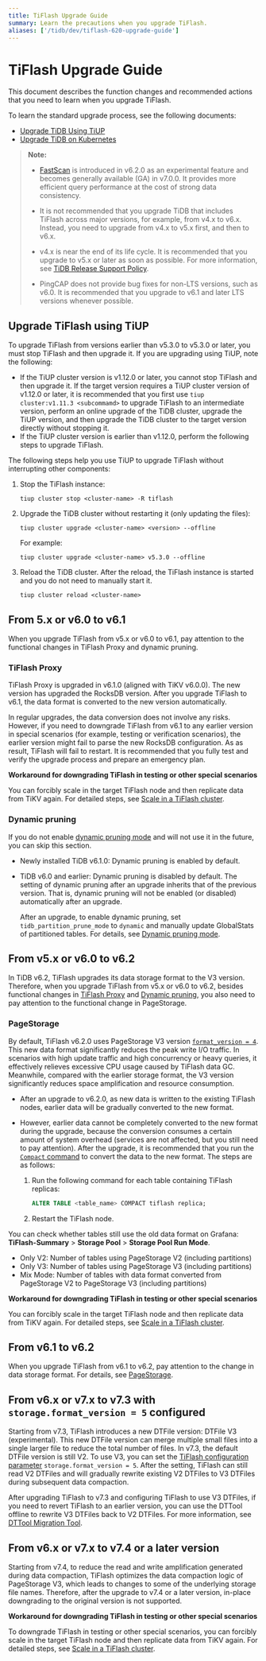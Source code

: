 ```yaml
---
title: TiFlash Upgrade Guide
summary: Learn the precautions when you upgrade TiFlash.
aliases: ['/tidb/dev/tiflash-620-upgrade-guide']
---
```


# TiFlash Upgrade Guide

This document describes the function changes and recommended actions that you need to learn when you upgrade TiFlash.

To learn the standard upgrade process, see the following documents:

- [Upgrade TiDB Using TiUP](/upgrade-tidb-using-tiup.md)
- [Upgrade TiDB on Kubernetes](https://docs.pingcap.com/tidb-in-kubernetes/stable/upgrade-a-tidb-cluster)

> **Note:**
>
> - [FastScan](/tiflash/use-fastscan.md) is introduced in v6.2.0 as an experimental feature and becomes generally available (GA) in v7.0.0. It provides more efficient query performance at the cost of strong data consistency.
>
> - It is not recommended that you upgrade TiDB that includes TiFlash across major versions, for example, from v4.x to v6.x. Instead, you need to upgrade from v4.x to v5.x first, and then to v6.x.
>
> - v4.x is near the end of its life cycle. It is recommended that you upgrade to v5.x or later as soon as possible. For more information, see [TiDB Release Support Policy](https://en.pingcap.com/tidb-release-support-policy/).
>
> - PingCAP does not provide bug fixes for non-LTS versions, such as v6.0. It is recommended that you upgrade to v6.1 and later LTS versions whenever possible.
>

## Upgrade TiFlash using TiUP

To upgrade TiFlash from versions earlier than v5.3.0 to v5.3.0 or later, you must stop TiFlash and then upgrade it. If you are upgrading using TiUP, note the following:

- If the TiUP cluster version is v1.12.0 or later, you cannot stop TiFlash and then upgrade it. If the target version requires a TiUP cluster version of v1.12.0 or later, it is recommended that you first use `tiup cluster:v1.11.3 <subcommamd>` to upgrade TiFlash to an intermediate version, perform an online upgrade of the TiDB cluster, upgrade the TiUP version, and then upgrade the TiDB cluster to the target version directly without stopping it.
- If the TiUP cluster version is earlier than v1.12.0, perform the following steps to upgrade TiFlash.

The following steps help you use TiUP to upgrade TiFlash without interrupting other components:

1. Stop the TiFlash instance:

    ```shell
    tiup cluster stop <cluster-name> -R tiflash
    ```

2. Upgrade the TiDB cluster without restarting it (only updating the files):

    ```shell
    tiup cluster upgrade <cluster-name> <version> --offline 
    ```

    For example:

    ```shell
    tiup cluster upgrade <cluster-name> v5.3.0 --offline
    ```

3. Reload the TiDB cluster. After the reload, the TiFlash instance is started and you do not need to manually start it.

    ```shell
    tiup cluster reload <cluster-name>
    ```

## From 5.x or v6.0 to v6.1

When you upgrade TiFlash from v5.x or v6.0 to v6.1, pay attention to the functional changes in TiFlash Proxy and dynamic pruning.

### TiFlash Proxy

TiFlash Proxy is upgraded in v6.1.0 (aligned with TiKV v6.0.0). The new version has upgraded the RocksDB version. After you upgrade TiFlash to v6.1, the data format is converted to the new version automatically.

In regular upgrades, the data conversion does not involve any risks. However, if you need to downgrade TiFlash from v6.1 to any earlier version in special scenarios (for example, testing or verification scenarios), the earlier version might fail to parse the new RocksDB configuration. As as result, TiFlash will fail to restart. It is recommended that you fully test and verify the upgrade process and prepare an emergency plan.

**Workaround for downgrading TiFlash in testing or other special scenarios**

You can forcibly scale in the target TiFlash node and then replicate data from TiKV again. For detailed steps, see [Scale in a TiFlash cluster](/scale-tidb-using-tiup.md#scale-in-a-tiflash-cluster).

### Dynamic pruning

If you do not enable [dynamic pruning mode](/partitioned-table.md#dynamic-pruning-mode) and will not use it in the future, you can skip this section.

- Newly installed TiDB v6.1.0: Dynamic pruning is enabled by default.

- TiDB v6.0 and earlier: Dynamic pruning is disabled by default. The setting of dynamic pruning after an upgrade inherits that of the previous version. That is, dynamic pruning will not be enabled (or disabled) automatically after an upgrade.

    After an upgrade, to enable dynamic pruning, set `tidb_partition_prune_mode` to `dynamic` and manually update GlobalStats of partitioned tables. For details, see [Dynamic pruning mode](/partitioned-table.md#dynamic-pruning-mode).

## From v5.x or v6.0 to v6.2

In TiDB v6.2, TiFlash upgrades its data storage format to the V3 version. Therefore, when you upgrade TiFlash from v5.x or v6.0 to v6.2, besides functional changes in [TiFlash Proxy](#tiflash-proxy) and [Dynamic pruning](#dynamic-pruning), you also need to pay attention to the functional change in PageStorage.

### PageStorage

By default, TiFlash v6.2.0 uses PageStorage V3 version [`format_version = 4`](/tiflash/tiflash-configuration.md#configure-the-tiflashtoml-file). This new data format significantly reduces the peak write I/O traffic. In scenarios with high update traffic and high concurrency or heavy queries, it effectively relieves excessive CPU usage caused by TiFlash data GC. Meanwhile, compared with the earlier storage format, the V3 version significantly reduces space amplification and resource consumption.

- After an upgrade to v6.2.0, as new data is written to the existing TiFlash nodes, earlier data will be gradually converted to the new format.
- However, earlier data cannot be completely converted to the new format during the upgrade, because the conversion consumes a certain amount of system overhead (services are not affected, but you still need to pay attention). After the upgrade, it is recommended that you run the [`Compact` command](/sql-statements/sql-statement-alter-table-compact.md) to convert the data to the new format. The steps are as follows:

    1. Run the following command for each table containing TiFlash replicas:

        ```sql
        ALTER TABLE <table_name> COMPACT tiflash replica;
        ```

    2. Restart the TiFlash node.

You can check whether tables still use the old data format on Grafana: **TiFlash-Summary** > **Storage Pool** > **Storage Pool Run Mode**.

- Only V2: Number of tables using PageStorage V2 (including partitions)
- Only V3: Number of tables using PageStorage V3 (including partitions)
- Mix Mode: Number of tables with data format converted from PageStorage V2 to PageStorage V3 (including partitions)

**Workaround for downgrading TiFlash in testing or other special scenarios**

You can forcibly scale in the target TiFlash node and then replicate data from TiKV again. For detailed steps, see [Scale in a TiFlash cluster](/scale-tidb-using-tiup.md#scale-in-a-tiflash-cluster).

## From v6.1 to v6.2

When you upgrade TiFlash from v6.1 to v6.2, pay attention to the change in data storage format. For details, see [PageStorage](#pagestorage).

## From v6.x or v7.x to v7.3 with `storage.format_version = 5` configured

Starting from v7.3, TiFlash introduces a new DTFile version: DTFile V3 (experimental). This new DTFile version can merge multiple small files into a single larger file to reduce the total number of files. In v7.3, the default DTFile version is still V2. To use V3, you can set the [TiFlash configuration parameter](/tiflash/tiflash-configuration.md) `storage.format_version = 5`. After the setting, TiFlash can still read V2 DTFiles and will gradually rewrite existing V2 DTFiles to V3 DTFiles during subsequent data compaction.

After upgrading TiFlash to v7.3 and configuring TiFlash to use V3 DTFiles, if you need to revert TiFlash to an earlier version, you can use the DTTool offline to rewrite V3 DTFiles back to V2 DTFiles. For more information, see [DTTool Migration Tool](/tiflash/tiflash-command-line-flags.md#dttool-migrate).

## From v6.x or v7.x to v7.4 or a later version

Starting from v7.4, to reduce the read and write amplification generated during data compaction, TiFlash optimizes the data compaction logic of PageStorage V3, which leads to changes to some of the underlying storage file names. Therefore, after the upgrade to v7.4 or a later version, in-place downgrading to the original version is not supported.

**Workaround for downgrading TiFlash in testing or other special scenarios**

To downgrade TiFlash in testing or other special scenarios, you can forcibly scale in the target TiFlash node and then replicate data from TiKV again. For detailed steps, see [Scale in a TiFlash cluster](/scale-tidb-using-tiup.md#scale-in-a-tiflash-cluster).